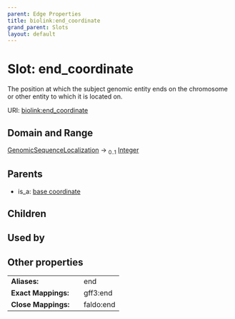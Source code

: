 ```yaml
---
parent: Edge Properties
title: biolink:end_coordinate
grand_parent: Slots
layout: default
---
```


# Slot: end_coordinate


The position at which the subject genomic entity ends on the chromosome or other entity to which it is located on.

URI: [biolink:end_coordinate](https://w3id.org/biolink/vocab/end_coordinate)

## Domain and Range

[GenomicSequenceLocalization](GenomicSequenceLocalization.md) ->  <sub>0..1</sub> [Integer](types/Integer.md)

## Parents

 *  is_a: [base coordinate](base_coordinate.md)

## Children


## Used by


## Other properties

|  |  |  |
| --- | --- | --- |
| **Aliases:** | | end |
| **Exact Mappings:** | | gff3:end |
| **Close Mappings:** | | faldo:end |

